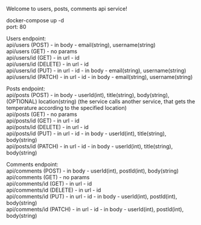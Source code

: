 Welcome to users, posts, comments api service! </br>

docker-compose up -d </br>
port: 80 </br>

Users endpoint: </br>
api/users (POST) - in body - email(string), username(string)</br>
api/users (GET) - no params </br>
api/users/id (GET) - in url - id </br>
api/users/id (DELETE) - in url - id </br>
api/users/id (PUT) - in url - id - in body - email(string), username(string) </br>
api/users/id (PATCH) - in url - id - in body - email(string), username(string) </br>

Posts endpoint: </br>
api/posts (POST) - in body - userId(int), title(string), body(string), (OPTIONAL) location(string) (the service calls another service, that gets the temperature according to the specified location)</br>
api/posts (GET) - no params </br>
api/posts/id (GET) - in url - id </br>
api/posts/id (DELETE) - in url - id </br>
api/posts/id (PUT) - in url - id - in body - userId(int), title(string), body(string) </br>
api/posts/id (PATCH) - in url - id - in body - userId(int), title(string), body(string) </br>

Comments endpoint: </br>
api/comments (POST) - in body - userId(int), postId(int), body(string) </br>
api/comments (GET) - no params </br>
api/comments/id (GET) - in url - id </br>
api/comments/id (DELETE) - in url - id </br>
api/comments/id (PUT) - in url - id - in body - userId(int), postId(int), body(string) </br>
api/comments/id (PATCH) - in url - id - in body - userId(int), postId(int), body(string) </br>
